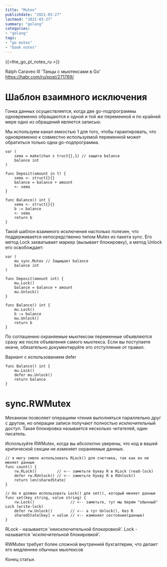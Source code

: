 ```yaml
---
title: "Mutex"
publishdate: "2021-03-27"
lastmod: "2021-03-27"
summary: "golang"
categories:
- "golang"
tags:
- "go mutex"
- "book notes"
---
```


{{<the_go_pl_notes_ru >}}

Ralph Caraveo III 'Танцы с мьютексами в Go' https://habr.com/ru/post/271789/

# Шаблон взаимного исключения

Гонка данных осуществляется, когда две go-подпрограммы одновременно обращаются к одной и той же переменной и по крайней мере одно из обращений
является записью.

Мы используем канал емкостью 1 для того, чтобы гарантировать, что одновременно к совместно используемой
переменной может обратиться только одна go-подпрограмма.

```
var (
    sema = make(chan s truct{},1) // защита balance
    balance int
)

func Deposit(amount in t) {
    sema <- struct{}{}
    balance = balance + amount
    <- sema
}

func Balance() int {
    sema <- struct{}{}
    b := balance
    <- sema
    return b
}
```

Такой шаблон взаимного исключения настолько полезен, что поддерживается непосредственно типом Mutex из пакета sync. Его метод Lock захватывает маркер (вызывает блокировку), а метод Unlock его освобождает:
```
var (
    mu sync.Mutex // Защищает balance
    balance int
)

func Deposit(amount int) {
    mu.Lock()
    balance = balance + amount
    mu.Unlock()
}

func Balance() int {
    mu.Lock()
    b := balance
    mu.Unlock()
    return b
}
```

По соглашению охраняемые мьютексом переменные объявляются сразу же после объявления самого мьютекса. Если вы поступаете иначе, обязательно документируйте это отступление от правил.

Вариант с использованием defer
```
func Balance() int {
    mu.Lock()
    defer mu.Unlock()
    return balance
}
```

# sync.RWMutex

Механизм позволяет операциям чтения выполняться параллельно друг с другом, но операции записи получают полностью исключительный доступ. Такая блокировка называется несколько читателей, один писатель.

Используйте RWMutex, когда вы абсолютно уверены, что код в вашей критической секции не изменяет охраняемые данные.
```
// я могу смело использовать RLock() для счетчика, так как он не меняет данные
func count() {
	rw.RLock()         // <-- заметьте букву R в RLock (read-lock)
	defer rw.RUnlock() // <-- заметьте букву R в RUnlock()
	return len(sharedState)
}

// Но я должен использовать Lock() для set(), который меняет данные
func set(key string, value string) {
	rw.Lock()                // <-- заметьте, тут мы берем "обычный" Lock (write-lock)
	defer rw.Unlock()        // <-- а тут Unlock(), без R
	sharedState[key] = value // <-- изменяет состояние(данные)
}
```

RLock - называется 'неисключительной блокировкой'. Lock - называется 'исключительной блокировкой'.

RWMutex требует более сложной внутренней бухгалтерии, что делает его медленнее обычных мьютексов

Конец статьи.